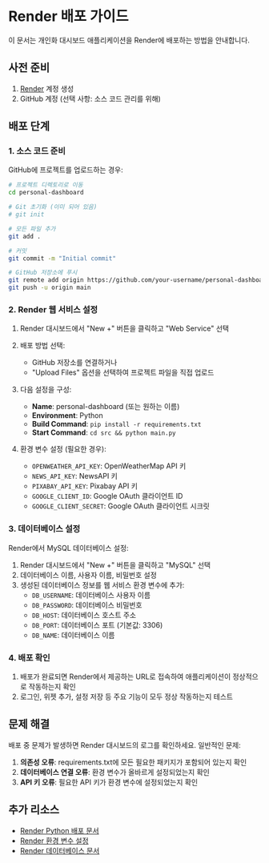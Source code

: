 # Render 배포 가이드

이 문서는 개인화 대시보드 애플리케이션을 Render에 배포하는 방법을 안내합니다.

## 사전 준비

1. [Render](https://render.com/) 계정 생성
2. GitHub 계정 (선택 사항: 소스 코드 관리를 위해)

## 배포 단계

### 1. 소스 코드 준비

GitHub에 프로젝트를 업로드하는 경우:

```bash
# 프로젝트 디렉토리로 이동
cd personal-dashboard

# Git 초기화 (이미 되어 있음)
# git init

# 모든 파일 추가
git add .

# 커밋
git commit -m "Initial commit"

# GitHub 저장소에 푸시
git remote add origin https://github.com/your-username/personal-dashboard.git
git push -u origin main
```

### 2. Render 웹 서비스 설정

1. Render 대시보드에서 "New +" 버튼을 클릭하고 "Web Service" 선택
2. 배포 방법 선택:
   - GitHub 저장소를 연결하거나
   - "Upload Files" 옵션을 선택하여 프로젝트 파일을 직접 업로드

3. 다음 설정을 구성:
   - **Name**: personal-dashboard (또는 원하는 이름)
   - **Environment**: Python
   - **Build Command**: `pip install -r requirements.txt`
   - **Start Command**: `cd src && python main.py`

4. 환경 변수 설정 (필요한 경우):
   - `OPENWEATHER_API_KEY`: OpenWeatherMap API 키
   - `NEWS_API_KEY`: NewsAPI 키
   - `PIXABAY_API_KEY`: Pixabay API 키
   - `GOOGLE_CLIENT_ID`: Google OAuth 클라이언트 ID
   - `GOOGLE_CLIENT_SECRET`: Google OAuth 클라이언트 시크릿

### 3. 데이터베이스 설정

Render에서 MySQL 데이터베이스 설정:

1. Render 대시보드에서 "New +" 버튼을 클릭하고 "MySQL" 선택
2. 데이터베이스 이름, 사용자 이름, 비밀번호 설정
3. 생성된 데이터베이스 정보를 웹 서비스 환경 변수에 추가:
   - `DB_USERNAME`: 데이터베이스 사용자 이름
   - `DB_PASSWORD`: 데이터베이스 비밀번호
   - `DB_HOST`: 데이터베이스 호스트 주소
   - `DB_PORT`: 데이터베이스 포트 (기본값: 3306)
   - `DB_NAME`: 데이터베이스 이름

### 4. 배포 확인

1. 배포가 완료되면 Render에서 제공하는 URL로 접속하여 애플리케이션이 정상적으로 작동하는지 확인
2. 로그인, 위젯 추가, 설정 저장 등 주요 기능이 모두 정상 작동하는지 테스트

## 문제 해결

배포 중 문제가 발생하면 Render 대시보드의 로그를 확인하세요. 일반적인 문제:

1. **의존성 오류**: requirements.txt에 모든 필요한 패키지가 포함되어 있는지 확인
2. **데이터베이스 연결 오류**: 환경 변수가 올바르게 설정되었는지 확인
3. **API 키 오류**: 필요한 API 키가 환경 변수에 설정되었는지 확인

## 추가 리소스

- [Render Python 배포 문서](https://render.com/docs/deploy-flask)
- [Render 환경 변수 설정](https://render.com/docs/environment-variables)
- [Render 데이터베이스 문서](https://render.com/docs/databases)
